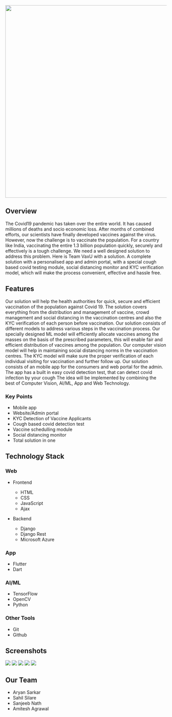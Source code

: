 <p align="center">
  <img  src="https://github.com/sahil9001/VaxU_Codebreak_2.0/blob/main/VaxU.png" height="600" width="600">
</p>


## Overview

The Covid19 pandemic has taken over the entire world. It has caused millions of deaths and socio economic loss. After months of combined efforts, our scientists have finally developed vaccines against the virus. However, now the challenge is to vaccinate the population. For a country like India, vaccinating the entire 1.3 billion population quickly, securely and effectively is a tough challenge. We need a well designed solution to address this problem. Here is Team VaxU with a solution. A complete solution with a personalised app and admin portal, with a special cough based covid testing module, social distancing monitor and KYC verification model, which will make the process convenient, effective and hassle free.

## Features

Our solution will help the health authorities for quick, secure and efficient vaccination of the population against Covid 19. The solution covers everything from the distribution and management of vaccine, crowd management and social distancing in the vaccination centres and also the KYC verification of each person before vaccination. Our solution consists of different models to address various steps in the vaccination process. Our specially designed ML model will efficiently allocate vaccines among the masses on the basis of the prescribed parameters, this will enable fair and efficient distribution of vaccines among the  population. Our computer vision model will help in maintaining social distancing norms in the vaccination centres. The KYC model will make sure the proper verification of each individual visiting for vaccination and further follow up. Our solution consists of an mobile app for the consumers and web portal for the admin. The app has a built in easy covid detection test, that can detect covid infection by your cough The idea will be implemented by combining the best of Computer Vision, AI/ML, App and Web Technology.

### Key Points

* Mobile app
* Website/Admin portal
* KYC Detection of Vaccine Applicants
* Cough based covid detection test
* Vaccine schedulling module
* Social distancing monitor
* Total solution in one

## Technology Stack

### Web

- Frontend
  - HTML
  - CSS
  - JavaScript
  - Ajax
  
- Backend
  - Django
  - Django Rest
  - Microsoft Azure
### App
  
- Flutter
- Dart

### AI/ML

- TensorFlow
- OpenCV
- Python

### Other Tools
- Git
- Github

## Screenshots

  <img src="https://github.com/sahil9001/VaxU_Codebreak_2.0/blob/main/web/snapshots/VaxU_1.png">
  <img src="https://github.com/sahil9001/VaxU_Codebreak_2.0/blob/main/web/snapshots/VaxU_2.png">
  <img src="https://github.com/sahil9001/VaxU_Codebreak_2.0/blob/main/web/snapshots/VaxU_3.png">
  <img src="https://github.com/sahil9001/VaxU_Codebreak_2.0/blob/main/web/snapshots/VaxU_4.png">
  <img src="https://github.com/sahil9001/VaxU_Codebreak_2.0/blob/main/web/snapshots/VaxU_5.png">
  
## Our Team

* Aryan Sarkar
* Sahil Silare
* Sanjeeb Nath
* Amitesh Agrawal

